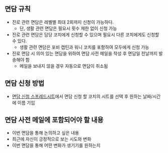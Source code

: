 ## 면담 규칙

- 진로 관련 면담은 레벨별 최대 2회까지 신청이 가능하다.
    - 단, 생활 관련 면담은 필요시 횟수 제한 없이 신청 가능
- 진로 관련 면담은 담당 코치에게 신청할 수 있으며 필요시 다른 코치에게도 신청할 수 있다.
    - 생활 관련 면담은 포비 캡틴과 워니 코치를 포함하여 모두에게 신청 가능
- 진로 면담 시 의미 있는 면담을 위하여 면담 사전 메일을 작성 후 면담일 전날까지 발송해야 함
    - 메일을 보내지 않을 경우 자동으로 면담이 취소됨

## 면담 신청 방법

- [면담 신청 스프레드시트](https://docs.google.com/spreadsheets/d/1tkZZmYlyKXboQUIlQf6Oaq4HE8F3MlCN-rgYp7Gyx0w)에서 면담 신청 할 코치의 시트를
  선택 후 원하는 날짜/시간에 이름 기입

## 면담 사전 메일에 포함되어야 할 내용

- 이번 면담을 통해 논의하고 싶은 내용
- 최근에 자신이 긍정적으로 보는 시도와 변화
- 이번 면담을 통해 어떤 변화가 생기기를 원하는지
